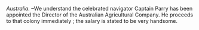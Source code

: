 *Australia.* –We understand the celebrated navigator Captain Parry has been appointed the Director of the Australian Agricultural Company. He proceeds to that colony immediately ; the salary is stated to be very handsome.